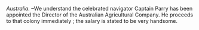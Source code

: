 *Australia.* –We understand the celebrated navigator Captain Parry has been appointed the Director of the Australian Agricultural Company. He proceeds to that colony immediately ; the salary is stated to be very handsome.